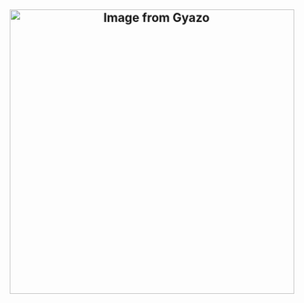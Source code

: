 ## <p align="center"><a href="https://gyazo.com/0eb36d91de7396d47115274fb816dc4e"><img src="https://i.gyazo.com/0eb36d91de7396d47115274fb816dc4e.png" alt="Image from Gyazo"  width="500" height="500"/></a>

<!--
**jaenok/jaenok** is a ✨ _special_ ✨ repository because its `README.md` (this file) appears on your GitHub profile.

Here are some ideas to get you started:

- 🔭 I’m currently working on ...
- 🌱 I’m currently learning ...
- 👯 I’m looking to collaborate on ...
- 🤔 I’m looking for help with ...
- 💬 Ask me about ...
- 📫 How to reach me: ...
- 😄 Pronouns: ...
- ⚡ Fun fact: ...
-->
